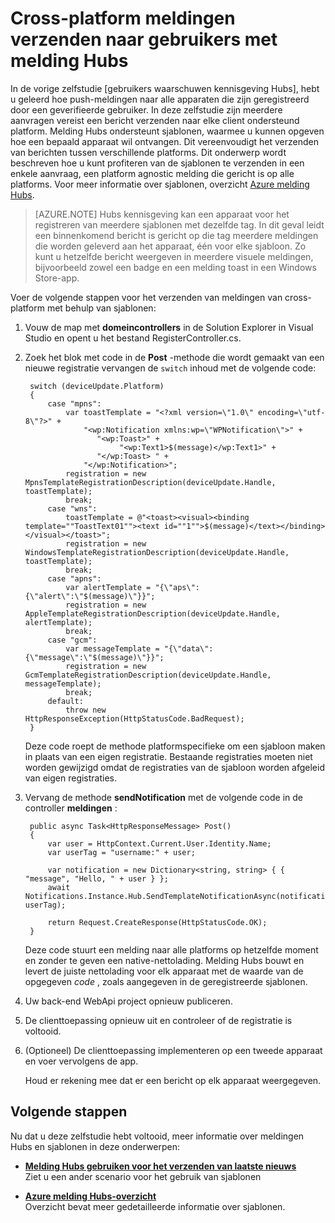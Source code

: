 <properties
    pageTitle="Cross-platform berichten verzenden naar gebruikers met melding Hubs (ASP.NET)"
    description="Informatie over het bericht Hubs sjablonen gebruiken voor het verzenden in een enkele aanvraag, een platform agnostic melding die gericht is op alle platforms."
    services="notification-hubs"
    documentationCenter=""
    authors="ysxu"
    manager="erikre"
    editor=""/>

<tags
    ms.service="notification-hubs"
    ms.workload="mobile"
    ms.tgt_pltfrm="mobile-windows"
    ms.devlang="multiple"
    ms.topic="article"
    ms.date="10/03/2016" 
    ms.author="yuaxu"/>

# <a name="send-cross-platform-notifications-to-users-with-notification-hubs"></a>Cross-platform meldingen verzenden naar gebruikers met melding Hubs


In de vorige zelfstudie [gebruikers waarschuwen kennisgeving Hubs], hebt u geleerd hoe push-meldingen naar alle apparaten die zijn geregistreerd door een geverifieerde gebruiker. In deze zelfstudie zijn meerdere aanvragen vereist een bericht verzenden naar elke client ondersteund platform. Melding Hubs ondersteunt sjablonen, waarmee u kunnen opgeven hoe een bepaald apparaat wil ontvangen. Dit vereenvoudigt het verzenden van berichten tussen verschillende platforms. Dit onderwerp wordt beschreven hoe u kunt profiteren van de sjablonen te verzenden in een enkele aanvraag, een platform agnostic melding die gericht is op alle platforms. Voor meer informatie over sjablonen, overzicht [Azure melding Hubs][Templates].

> [AZURE.NOTE] Hubs kennisgeving kan een apparaat voor het registreren van meerdere sjablonen met dezelfde tag. In dit geval leidt een binnenkomend bericht is gericht op die tag meerdere meldingen die worden geleverd aan het apparaat, één voor elke sjabloon. Zo kunt u hetzelfde bericht weergeven in meerdere visuele meldingen, bijvoorbeeld zowel een badge en een melding toast in een Windows Store-app.

Voer de volgende stappen voor het verzenden van meldingen van cross-platform met behulp van sjablonen:

1. Vouw de map met **domeincontrollers** in de Solution Explorer in Visual Studio en opent u het bestand RegisterController.cs.

2. Zoek het blok met code in de **Post** -methode die wordt gemaakt van een nieuwe registratie vervangen de `switch` inhoud met de volgende code:

        switch (deviceUpdate.Platform)
        {
            case "mpns":
                var toastTemplate = "<?xml version=\"1.0\" encoding=\"utf-8\"?>" +
                    "<wp:Notification xmlns:wp=\"WPNotification\">" +
                       "<wp:Toast>" +
                            "<wp:Text1>$(message)</wp:Text1>" +
                       "</wp:Toast> " +
                    "</wp:Notification>";
                registration = new MpnsTemplateRegistrationDescription(deviceUpdate.Handle, toastTemplate);
                break;
            case "wns":
                toastTemplate = @"<toast><visual><binding template=""ToastText01""><text id=""1"">$(message)</text></binding></visual></toast>";
                registration = new WindowsTemplateRegistrationDescription(deviceUpdate.Handle, toastTemplate);
                break;
            case "apns":
                var alertTemplate = "{\"aps\":{\"alert\":\"$(message)\"}}";
                registration = new AppleTemplateRegistrationDescription(deviceUpdate.Handle, alertTemplate);
                break;
            case "gcm":
                var messageTemplate = "{\"data\":{\"message\":\"$(message)\"}}";
                registration = new GcmTemplateRegistrationDescription(deviceUpdate.Handle, messageTemplate);
                break;
            default:
                throw new HttpResponseException(HttpStatusCode.BadRequest);
        }

    Deze code roept de methode platformspecifieke om een sjabloon maken in plaats van een eigen registratie. Bestaande registraties moeten niet worden gewijzigd omdat de registraties van de sjabloon worden afgeleid van eigen registraties.

3. Vervang de methode **sendNotification** met de volgende code in de controller **meldingen** :

        public async Task<HttpResponseMessage> Post()
        {
            var user = HttpContext.Current.User.Identity.Name;
            var userTag = "username:" + user;

            var notification = new Dictionary<string, string> { { "message", "Hello, " + user } };
            await Notifications.Instance.Hub.SendTemplateNotificationAsync(notification, userTag);

            return Request.CreateResponse(HttpStatusCode.OK);
        }

    Deze code stuurt een melding naar alle platforms op hetzelfde moment en zonder te geven een native-nettolading. Melding Hubs bouwt en levert de juiste nettolading voor elk apparaat met de waarde van de opgegeven _code_ , zoals aangegeven in de geregistreerde sjablonen.

4. Uw back-end WebApi project opnieuw publiceren.

5. De clienttoepassing opnieuw uit en controleer of de registratie is voltooid.

6. (Optioneel) De clienttoepassing implementeren op een tweede apparaat en voer vervolgens de app.

    Houd er rekening mee dat er een bericht op elk apparaat weergegeven.

## <a name="next-steps"></a>Volgende stappen

Nu dat u deze zelfstudie hebt voltooid, meer informatie over meldingen Hubs en sjablonen in deze onderwerpen:

+ **[Melding Hubs gebruiken voor het verzenden van laatste nieuws]** <br/>Ziet u een ander scenario voor het gebruik van sjablonen

+  **[Azure melding Hubs-overzicht][Templates]**<br/>Overzicht bevat meer gedetailleerde informatie over sjablonen.


<!-- Anchors. -->

<!-- Images. -->




<!-- URLs. -->
[Push to users ASP.NET]: /manage/services/notification-hubs/notify-users-aspnet
[Push to users Mobile Services]: /manage/services/notification-hubs/notify-users/
[Visual Studio 2012 Express for Windows 8]: http://go.microsoft.com/fwlink/?LinkId=257546

[Melding Hubs gebruiken voor het verzenden van laatste nieuws]: notification-hubs-windows-notification-dotnet-push-xplat-segmented-wns.md
[Azure Notification Hubs]: http://go.microsoft.com/fwlink/p/?LinkId=314257
[Waarschuw gebruikers met melding Hubs]: notification-hubs-aspnet-backend-windows-dotnet-wns-notification.md
[Templates]: http://go.microsoft.com/fwlink/p/?LinkId=317339
[Notification Hub How to for Windows Store]: http://msdn.microsoft.com/library/windowsazure/jj927172.aspx
